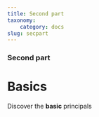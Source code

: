 ```yaml
---
title: Second part
taxonomy:
    category: docs
slug: secpart
---
```


###  Second part

# Basics

Discover the **basic** principals
